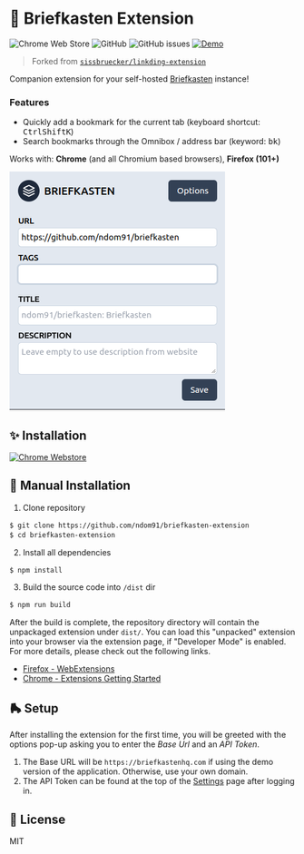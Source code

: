 # 📌 Briefkasten Extension

![Chrome Web Store](https://img.shields.io/chrome-web-store/rating/aighkhofochfjejmhjfkgjfpkpgmjlnd?style=flat-square)
![GitHub](https://img.shields.io/github/license/ndom91/briefkasten-extension?style=flat-square)
![GitHub issues](https://img.shields.io/github/issues/ndom91/briefkasten-extension?style=flat-square)
[![Demo](https://img.shields.io/badge/demo-instance-green?style=flat-square)](https://briefkastenhq.com)

> Forked from [`sissbruecker/linkding-extension`](https://github.com/sissbruecker/linkding-extension)

Companion extension for your self-hosted [Briefkasten](https://github.com/ndom91/briefkasten) instance!

### Features

- Quickly add a bookmark for the current tab (keyboard shortcut: <kbd>Ctrl</kbd><kbd>Shift</kbd><kbd>K</kbd>)
- Search bookmarks through the Omnibox / address bar (keyword: <kbd>bk</kbd>)

Works with: **Chrome** (and all Chromium based browsers), **Firefox (101+)**

![Screenshot](/docs/screenshot.png)

## ✨ Installation

[![Chrome Webstore](https://raw.githubusercontent.com/z0ccc/Upvote-Anywhere/master/promo/chrome.png)](https://chrome.google.com/webstore/detail/briefkasten-bookmarks/aighkhofochfjejmhjfkgjfpkpgmjlnd)

## 🧰 Manual Installation

1. Clone repository

```bash
$ git clone https://github.com/ndom91/briefkasten-extension
$ cd briefkasten-extension
```

2. Install all dependencies

```sh
$ npm install
```

3. Build the source code into `/dist` dir

```sh
$ npm run build
```

After the build is complete, the repository directory will contain the unpackaged extension under `dist/`. You can load this "unpacked" extension into your browser via the extension page, if "Developer Mode" is enabled. For more details, please check out the following links.

- [Firefox - WebExtensions](https://developer.mozilla.org/en-US/docs/Mozilla/Add-ons/WebExtensions/Your_first_WebExtension#installing)
- [Chrome - Extensions Getting Started](https://developer.chrome.com/docs/extensions/mv3/getstarted/#manifest)

## 🛼 Setup

After installing the extension for the first time, you will be greeted with the options pop-up asking you to enter the _Base Url_ and an _API Token_.

1. The Base URL will be `https://briefkastenhq.com` if using the demo version of the application. Otherwise, use your own domain.
2. The API Token can be found at the top of the [Settings](https://briefkastenhq.com/settings) page after logging in.

## 📝 License

MIT
